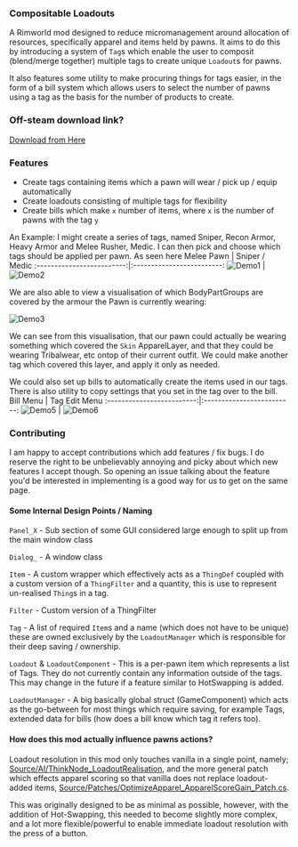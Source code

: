 ### Compositable Loadouts
A Rimworld mod designed to reduce micromanagement around allocation of resources, specifically apparel and items held by pawns. It aims to do this by introducing a system of `Tag`s which enable the user to composit (blend/merge together) multiple tags to create unique `Loadout`s for pawns. 

It also features some utility to make procuring things for tags easier, in the form of a bill system which allows users to select the number of pawns using a tag as the basis for the number of products to create.

### Off-steam download link?
[Download from Here](https://github.com/simplyWiri/Loadout-Compositing/releases/latest)

### Features
- Create tags containing items which a pawn will wear / pick up / equip automatically
- Create loadouts consisting of multiple tags for flexibility
- Create bills which make `x` number of items, where `x` is the number of pawns with the tag `y`

An Example:
I might create a series of tags, named Sniper, Recon Armor, Heavy Armor and Melee Rusher, Medic. I can then pick and choose which tags should be applied per pawn. As seen here
Melee Pawn                 |  Sniper / Medic
:-------------------------:|:-------------------------:
![Demo1](About/Demo1.png)  |  ![Demo2](About/Demo2.png)

We are also able to view a visualisation of which BodyPartGroups are covered by the armour the Pawn is currently wearing:

![Demo3](About/Demo3.png)

We can see from this visualisation, that our pawn could actually be wearing something which covered the `Skin` ApparelLayer, and that they could be wearing Tribalwear, etc ontop of their current outfit. We could make another tag which covered this layer, and apply it only as needed.

We could also set up bills to automatically create the items used in our tags. There is also utility to copy settings that you set in the tag over to the bill.
Bill Menu                  |  Tag Edit Menu
:-------------------------:|:-------------------------:
![Demo5](About/demo5.png)  | ![Demo6](About/Demo6.png) 



### Contributing   
I am happy to accept contributions which add features / fix bugs. I do reserve the right to be unbelievably annoying and picky about which new features I accept though. So opening an issue talking about the feature you'd be interested in implementing is a good way for us to get on the same page.

#### Some Internal Design Points / Naming
`Panel_X` - Sub section of some GUI considered large enough to split up from the main window class

`Dialog_` - A window class 

`Item` - A custom wrapper which effectively acts as a `ThingDef` coupled with a custom version of a `ThingFilter` and a quantity, this is use to represent un-realised `Thing`s in a tag.

`Filter` - Custom version of a ThingFilter

`Tag` - A list of required `Item`s and a name (which does not have to be unique) these are owned exclusively by the `LoadoutManager` which is responsible for their deep saving / ownership.

`Loadout` & `LoadoutComponent` - This is a per-pawn item which represents a list of Tags. They do not currently contain any information outside of the tags. This may change in the future if a feature similar to HotSwapping is added.

`LoadoutManager` - A big basically global struct (GameComponent) which acts as the go-between for most things which require saving, for example Tags, extended data for bills (how does a bill know which tag it refers too).

#### How does this mod actually influence pawns actions?
Loadout resolution in this mod only touches vanilla in a single point, namely; [Source/AI/ThinkNode_LoadoutRealisation](Source/AI/ThinkNode_LoadoutRealisation.cs), and the more general patch which effects apparel scoring so that vanilla does not replace loadout-added items, [Source/Patches/OptimizeApparel_ApparelScoreGain_Patch.cs](Source/Patches/OptimizeApparel_ApparelScoreGain_Patch.cs).

This was originally designed to be as minimal as possible, however, with the addition of Hot-Swapping, this needed to become slightly more complex, and a lot more flexible/powerful to enable immediate loadout resolution with the press of a button.